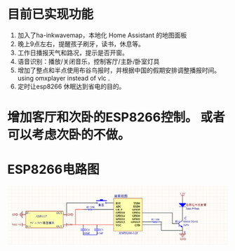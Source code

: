 # 目前已实现功能
1. 加入了ha-inkwavemap，本地化 Home Assistant 的地图面板
2. 晚上9点左右，提醒孩子刷牙，读书，休息等。
3. 工作日播报天气和路况，提示是否开窗。
4. 语音识别：播放/关闭音乐，控制客厅/主卧/卧室灯具
5. 增加了整点和半点使用布谷鸟报时，并根据中国的假期安排调整播报时间。using omxplayer instead of vlc . 
6. 定时让esp8266 休眠达到省电的目的。
# 增加客厅和次卧的ESP8266控制。 或者可以考虑次卧的不做。
# ESP8266电路图
![Image text](LIGHT-ESP8266.png)
